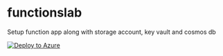 # functionslab
Setup function app along with storage account, key vault and cosmos db

[![Deploy to Azure](https://aka.ms/deploytoazurebutton)](https://portal.azure.com/#create/Microsoft.Template/uri/https%3A%2F%2Fraw.githubusercontent.com%2Famolmehrotra%2Ffunctionslab%2Fmain%2Fazuredeploy.json)
